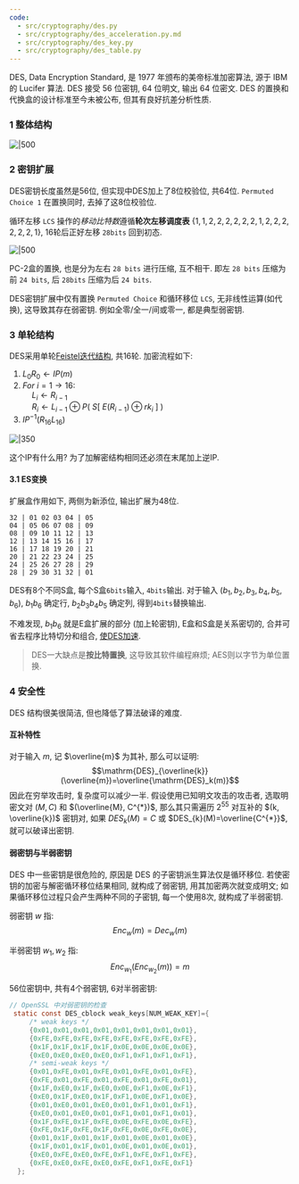```yaml
---
code:
  - src/cryptography/des.py
  - src/cryptography/des_acceleration.py.md
  - src/cryptography/des_key.py
  - src/cryptography/des_table.py
---
```


DES, Data Encryption Standard, 是 1977 年颁布的美帝标准加密算法, 源于 IBM 的 Lucifer 算法. DES 接受 56 位密钥, 64 位明文, 输出 64 位密文. DES 的置换和代换盒的设计标准至今未被公布, 但其有良好抗差分析性质.

### 1 整体结构

![|500](../../../../attach/Pasted%20image%2020230610224500.png)

### 2 密钥扩展

DES密钥长度虽然是56位, 但实现中DES加上了8位校验位, 共64位. `Permuted Choice 1` 在置换同时, 去掉了这8位校验位.

循环左移 `LCS` 操作的*移动比特数*遵循**轮次左移调度表** $\{1,1,2,2,2,2,2,2,1,2,2,2,2,2,2,1\}$, 16轮后正好左移 `28bits` 回到初态.

![|500](../../../../attach/Pasted%20image%2020230610221457.png)

PC-2盒的置换, 也是分为左右 `28 bits` 进行压缩, 互不相干. 即左 `28 bits` 压缩为 前 `24 bits`, 后 `28bits` 压缩为后 `24 bits`.

DES密钥扩展中仅有置换 `Permuted Choice` 和循环移位 `LCS`, 无非线性运算(如代换), 这导致其存在弱密钥. 例如全零/全一/间或零一, 都是典型弱密钥.

### 3 单轮结构

DES采用单轮[Feistel迭代结构](Feistel.md), 共16轮. 加密流程如下:

1. $L_{0}R_{0}\leftarrow IP(m)$
2. $For\ i=1\to 16:$  
	$\quad L_{i}\leftarrow R_{i-1}$  
	$\quad R_{i}\leftarrow L_{i-1}\oplus P(\ S[\ E(R_{i-1})\oplus rk_{i}\ ]\ )$
3. $IP^{-1}(R_{16}L_{16})$

![|350](../../../../attach/Pasted%20image%2020230610222849.png)

这个IP有什么用? 为了加解密结构相同还必须在末尾加上逆IP.

#### 3.1 ES变换

扩展盒作用如下, 两侧为新添位, 输出扩展为48位.
```
32 | 01 02 03 04 | 05
04 | 05 06 07 08 | 09
08 | 09 10 11 12 | 13
12 | 13 14 15 16 | 17
16 | 17 18 19 20 | 21
20 | 21 22 23 24 | 25
24 | 25 26 27 28 | 29
28 | 29 30 31 32 | 01
```

DES有8个不同S盒, 每个S盒`6bits`输入, `4bits`输出. 对于输入 $(b_{1}, b_{2}, b_{3}, b_{4},b_{5},b_{6})$, $b_{1}b_{6}$ 确定行, $b_{2}b_{3}b_{4}b_{5}$ 确定列, 得到`4bits`替换输出. 

不难发现, $b_{1}b_{6}$ 就是E盒扩展的部分 (加上轮密钥), E盒和S盒是关系密切的, 合并可省去程序比特切分和组合, [使DES加速](src/cryptography/des_acceleration.py.md).

> DES一大缺点是**按比特置换**, 这导致其软件编程麻烦; AES则以字节为单位置换.

### 4 安全性

DES 结构很美很简洁, 但也降低了算法破译的难度.

#### 互补特性

对于输入 $m$, 记 $\overline{m}$ 为其补, 那么可以证明:
$$\mathrm{DES}_{\overline{k}}(\overline{m})=\overline{\mathrm{DES}_k(m)}$$
因此在穷举攻击时, 复杂度可以减少一半. 假设使用已知明文攻击的攻击者, 选取明密文对 $(M, C)$ 和 $(\overline{M}, C^{*})$, 那么其只需遍历 $2^{55}$  对互补的 $(k, \overline{k})$ 密钥对, 如果 $DES_{k}(M)=C$ 或 $DES_{k}(M)=\overline{C^{*}}$, 就可以破译出密钥.

#### 弱密钥与半弱密钥

DES 中一些密钥是很危险的, 原因是 DES 的子密钥派生算法仅是循环移位. 若使密钥的加密与解密循环移位结果相同, 就构成了弱密钥, 用其加密两次就变成明文; 如果循环移位过程只会产生两种不同的子密钥, 每一个使用8次, 就构成了半弱密钥.

弱密钥 $w$ 指: $$Enc_{w}(m)=Dec_{w}(m)$$

半弱密钥 $w_{1}, w_{2}$ 指: $$Enc_{w_{1}}(Enc_{w_{2}}(m))=m$$

56位密钥中, 共有4个弱密钥, 6对半弱密钥:
```c
// OpenSSL 中对弱密钥的检查
 static const DES_cblock weak_keys[NUM_WEAK_KEY]={
     /* weak keys */
     {0x01,0x01,0x01,0x01,0x01,0x01,0x01,0x01},
     {0xFE,0xFE,0xFE,0xFE,0xFE,0xFE,0xFE,0xFE},
     {0x1F,0x1F,0x1F,0x1F,0x0E,0x0E,0x0E,0x0E},
     {0xE0,0xE0,0xE0,0xE0,0xF1,0xF1,0xF1,0xF1},
     /* semi-weak keys */
     {0x01,0xFE,0x01,0xFE,0x01,0xFE,0x01,0xFE},
     {0xFE,0x01,0xFE,0x01,0xFE,0x01,0xFE,0x01},
     {0x1F,0xE0,0x1F,0xE0,0x0E,0xF1,0x0E,0xF1},
     {0xE0,0x1F,0xE0,0x1F,0xF1,0x0E,0xF1,0x0E},
     {0x01,0xE0,0x01,0xE0,0x01,0xF1,0x01,0xF1},
     {0xE0,0x01,0xE0,0x01,0xF1,0x01,0xF1,0x01},
     {0x1F,0xFE,0x1F,0xFE,0x0E,0xFE,0x0E,0xFE},
     {0xFE,0x1F,0xFE,0x1F,0xFE,0x0E,0xFE,0x0E},
     {0x01,0x1F,0x01,0x1F,0x01,0x0E,0x01,0x0E},
     {0x1F,0x01,0x1F,0x01,0x0E,0x01,0x0E,0x01},
     {0xE0,0xFE,0xE0,0xFE,0xF1,0xFE,0xF1,0xFE},
     {0xFE,0xE0,0xFE,0xE0,0xFE,0xF1,0xFE,0xF1}
  };
```